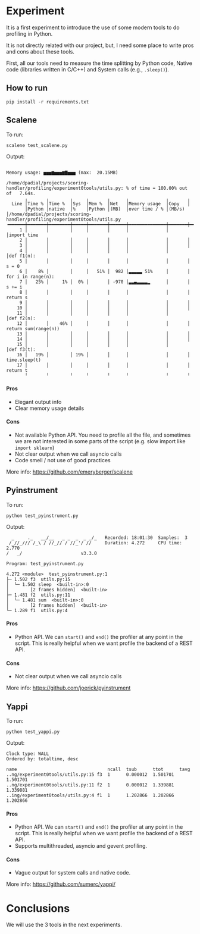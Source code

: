 # Experiment

It is a first experiment to introduce the use of some modern tools to do profiling in Python.

It is not directly related with our project, but, I need some place to write pros and cons about these tools.

First, all our tools need to measure the time splitting by Python code, Native code (libraries written in C/C++) and System calls (e.g., `.sleep()`).

## How to run

```
pip install -r requirements.txt
```

## Scalene

To run:
```
scalene test_scalene.py
```

Output:
```
                                                                                          Memory usage: ▅▅▅▆▅▅▅▆▇▅▅▅ (max:  20.15MB)                                                                                          
                                                    /home/dpadial/projects/scoring-handler/profiling/experiment0tools/utils.py: % of time = 100.00% out of   7.64s.                                                     
       ╷       ╷        ╷     ╷       ╷      ╷              ╷       ╷                                                                                                                                                         
  Line │Time % │Time %  │Sys  │Mem %  │Net   │Memory usage  │Copy   │                                                                                                                                                         
       │Python │native  │%    │Python │(MB)  │over time / % │(MB/s) │/home/dpadial/projects/scoring-handler/profiling/experiment0tools/utils.py                                                                         
╺━━━━━━┿━━━━━━━┿━━━━━━━━┿━━━━━┿━━━━━━━┿━━━━━━┿━━━━━━━━━━━━━━┿━━━━━━━┿━━━━━━━━━━━━━━━━━━━━━━━━━━━━━━━━━━━━━━━━━━━━━━━━━━━━━━━━━━━━━━━━━━━━━━━━━━━━━━━━━━━━━━━━━━━━━━━━━━━━━━━━━━━━━━━━━━━━━━━━━━━━━━━━━━━━━━━━━━━━━━━━━━━━━━━━╸
     1 │       │        │     │       │      │              │       │import time                                                                                                                                              
     2 │       │        │     │       │      │              │       │                                                                                                                                                         
     3 │       │        │     │       │      │              │       │                                                                                                                                                         
     4 │       │        │     │       │      │              │       │def f1(n):                                                                                                                                               
     5 │       │        │     │       │      │              │       │    s = 0                                                                                                                                                
     6 │    8% │        │     │   51% │  982 │▃▃▃▃▃ 51%     │       │    for i in range(n):                                                                                                                                   
     7 │   25% │     1% │  0% │       │ -970 │▃▃▄▃▃▃▃▂      │       │        s += i                                                                                                                                           
     8 │       │        │     │       │      │              │       │    return s                                                                                                                                             
     9 │       │        │     │       │      │              │       │                                                                                                                                                         
    10 │       │        │     │       │      │              │       │                                                                                                                                                         
    11 │       │        │     │       │      │              │       │def f2(n):                                                                                                                                               
    12 │       │    46% │     │       │      │              │       │    return sum(range(n))                                                                                                                                 
    13 │       │        │     │       │      │              │       │                                                                                                                                                         
    14 │       │        │     │       │      │              │       │                                                                                                                                                         
    15 │       │        │     │       │      │              │       │def f3(t):                                                                                                                                               
    16 │   19% │        │ 19% │       │      │              │       │    time.sleep(t)                                                                                                                                        
    17 │       │        │     │       │      │              │       │    return t                                                                                                                                             
       ╵       ╵        ╵     ╵       ╵      ╵              ╵       ╵      
```

#### Pros

* Elegant output info
* Clear memory usage details

#### Cons

* Not available Python API. You need to profile all the file, and sometimes we are not interested in some parts of the script (e.g. slow import like `import sklearn`)
* Not clear output when we call asyncio calls
* Code smell / not use of good practices

More info: https://github.com/emeryberger/scalene

## Pyinstrument

To run:
```
python test_pyinstrument.py
```

Output:
```
  _     ._   __/__   _ _  _  _ _/_   Recorded: 18:01:30  Samples:  3
 /_//_/// /_\ / //_// / //_'/ //     Duration: 4.272     CPU time: 2.770
/   _/                      v3.3.0

Program: test_pyinstrument.py

4.272 <module>  test_pyinstrument.py:1
├─ 1.502 f3  utils.py:15
│  └─ 1.502 sleep  <built-in>:0
│        [2 frames hidden]  <built-in>
├─ 1.481 f2  utils.py:11
│  └─ 1.481 sum  <built-in>:0
│        [2 frames hidden]  <built-in>
└─ 1.289 f1  utils.py:4
```

#### Pros

* Python API. We can `start()` and `end()` the profiler at any point in the script. This is really helpful when we want profile the backend of a REST API.

#### Cons

* Not clear output when we call asyncio calls

More info: https://github.com/joerick/pyinstrument


## Yappi

To run:
```
python test_yappi.py 
```

Output:
```
Clock type: WALL
Ordered by: totaltime, desc

name                                  ncall  tsub      ttot      tavg      
..ng/experiment0tools/utils.py:15 f3  1      0.000012  1.501701  1.501701
..ng/experiment0tools/utils.py:11 f2  1      0.000012  1.339881  1.339881
..ing/experiment0tools/utils.py:4 f1  1      1.202866  1.202866  1.202866
```

#### Pros

* Python API. We can `start()` and `end()` the profiler at any point in the script. This is really helpful when we want profile the backend of a REST API.
* Supports multithreaded, asyncio and gevent profiling.

#### Cons

* Vague output for system calls and native code.

More info: https://github.com/sumerc/yappi/


# Conclusions

We will use the 3 tools in the next experiments.